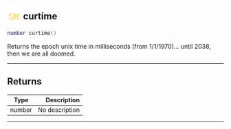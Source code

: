 ## <img src="../../.gitbook/assets/shared.png" width="32" height="32" /> curtime

```lua
number curtime()
```

Returns the epoch unix time in milliseconds (from 1/1/1970)... until 2038, then we are all doomed.<br>

-----------------
## Returns

| Type   | Description |
| ------ | ----------: |
| number | No description |


--------
